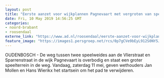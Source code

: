 ```yaml
---
layout: post
title: "Eerste aanzet voor wijkplannen Pagnevaart met vergroten van speelweides"
date: Fri, 10 May 2019 14:56:25 GMT
categories: 
- noord-brabant 
- roosendaal 
externe_link: "https://www.ad.nl/roosendaal/eerste-aanzet-voor-wijkplannen-pagnevaart-met-vergroten-van-speelweides~a63f65df/"
feature_image: "https://images1.persgroep.net/rcs/0p7gCVe9bEyL912S0NY5Jy-ahY0/diocontent/118219300/_fitwidth/400/?appId=21791a8992982cd8da851550a453bd7f&quality=0.7"
---
```


OUDENBOSCH - De weg tussen twee speelweides aan de Vlierstraat en Sparrenstraat in de wijk Pagnevaart is overbodig en staat een groter speelterrein in de weg. Vandaag, zaterdag 11 mei, geven wethouders Jan Mollen en Hans Wierikx het startsein om het pad te verwijderen.
